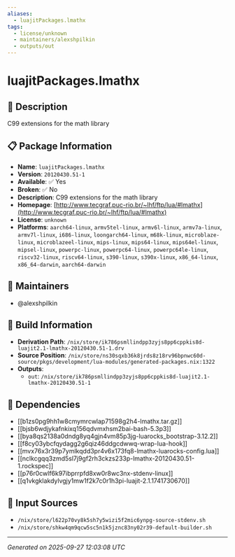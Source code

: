 ```yaml
---
aliases:
  - luajitPackages.lmathx
tags:
  - license/unknown
  - maintainers/alexshpilkin
  - outputs/out
---
```


# luajitPackages.lmathx

## 📝 Description

C99 extensions for the math library

## 📋 Package Information

- **Name**: `luajitPackages.lmathx`
- **Version**: `20120430.51-1`
- **Available**: ✅ Yes
- **Broken**: ✅ No
- **Description**: C99 extensions for the math library
- **Homepage**: [http://www.tecgraf.puc-rio.br/~lhf/ftp/lua/#lmathx](http://www.tecgraf.puc-rio.br/~lhf/ftp/lua/#lmathx)
- **License**: `unknown`
- **Platforms**: `aarch64-linux`, `armv5tel-linux`, `armv6l-linux`, `armv7a-linux`, `armv7l-linux`, `i686-linux`, `loongarch64-linux`, `m68k-linux`, `microblaze-linux`, `microblazeel-linux`, `mips-linux`, `mips64-linux`, `mips64el-linux`, `mipsel-linux`, `powerpc-linux`, `powerpc64-linux`, `powerpc64le-linux`, `riscv32-linux`, `riscv64-linux`, `s390-linux`, `s390x-linux`, `x86_64-linux`, `x86_64-darwin`, `aarch64-darwin`
## 👥 Maintainers

- @alexshpilkin


## 🔧 Build Information

- **Derivation Path**: `/nix/store/ik786psmllindpp3zyjs8pp6cppkis8d-luajit2.1-lmathx-20120430.51-1.drv`
- **Source Position**: `/nix/store/ns30sqxb36k8jrds8z18rv96bpnwc60d-source/pkgs/development/lua-modules/generated-packages.nix:1322`
- **Outputs**:
  - `out`:  `/nix/store/ik786psmllindpp3zyjs8pp6cppkis8d-luajit2.1-lmathx-20120430.51-1`

## 🔗 Dependencies

- [[b1zs0pg9hh1w8cmymrcwlap71598g2h4-lmathx.tar.gz]]
- [[bjsb6wdjykafnkixq156qdvmxhsm2bai-bash-5.3p3]]
- [[bya8qs2138a0dndg8yq4gjn4vm85p3jg-luarocks_bootstrap-3.12.2]]
- [[f8cy03ybcfqydagg2g6qiz46ddgcdwwq-wrap-lua-hook]]
- [[mvx76x3r39p7ymlkqdd3pr4v6x173fq8-lmathx-luarocks-config.lua]]
- [[nclkcgqq3zmd5sl7j9gf2rh3ckzs233p-lmathx-20120430.51-1.rockspec]]
- [[p76r0cwlf6k97ibprrpfd8xw0r8wc3nx-stdenv-linux]]
- [[q1vkgklakdylvgjy1mw1f2k7c0r1h3pi-luajit-2.1.1741730670]]

## 📁 Input Sources

- `/nix/store/l622p70vy8k5sh7y5wizi5f2mic6ynpg-source-stdenv.sh`
- `/nix/store/shkw4qm9qcw5sc5n1k5jznc83ny02r39-default-builder.sh`

---
*Generated on 2025-09-27 12:03:08 UTC*
